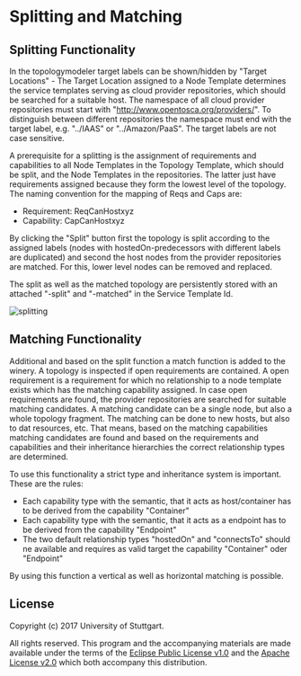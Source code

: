 # Splitting and Matching

## Splitting Functionality

In the topologymodeler target labels can be shown/hidden by "Target Locations" - The Target Location assigned
 to a Node Template determines the service templates serving as cloud provider repositories, which should be searched
 for a suitable host. The namespace of all cloud provider repositories must start with "http://www.opentosca.org/providers/".
 To distinguish between different repositories the namespace must end with the target label, e.g.
  "../IAAS" or "../Amazon/PaaS". The target labels are not case sensitive.

A prerequisite for a splitting is the assignment of requirements and capabilities to all Node Templates in the
Topology Template, which should be split, and the Node Templates in the repositories.
The latter just have requirements assigned because they form the lowest level of the topology.
The naming convention for the mapping of Reqs and Caps are:

  - Requirement: ReqCanHostxyz
  - Capability:  CapCanHostxyz

By clicking the "Split" button first the topology is split according to the assigned labels (nodes with
hostedOn-predecessors with different labels are duplicated) and second the host nodes from the provider repositories
are matched.
For this, lower level nodes can be removed and replaced.

The split as well as the matched topology are persistently stored with an attached "-split" and "-matched" in
the Service Template Id.

![splitting](graphics/splitting.png)

## Matching Functionality

Additional and based on the split function a match function is added to the winery.
A topology is inspected if open requirements are contained. A open requirement is a requirement for which no relationship 
to a node template exists which has the matching capability assigned.
In case open requirements are found, the provider repositories are searched for suitable matching candidates.
A matching candidate can be a single node, but also a whole topology fragment.
The matching can be done to new hosts, but also to dat resources, etc.
That means, based on the matching capabilities matching candidates are found and based on the requirements and capabilities
and their inheritance hierarchies the correct relationship types are determined.

To use this functionality a strict type and inheritance system is important.
These are the rules:
  - Each capability type with the semantic, that it acts as host/container has to be derived from the capability "Container"
  - Each capability type with the semantic, that it acts as a endpoint has to be derived from the capability "Endpoint"
  - The two default relationship types "hostedOn" and "connectsTo" should ne available and requires as valid target the 
    capability "Container" oder "Endpoint"

By using this function a vertical as well as horizontal matching is possible.

## License

Copyright (c) 2017 University of Stuttgart.

All rights reserved. This program and the accompanying materials
are made available under the terms of the [Eclipse Public License v1.0]
and the [Apache License v2.0] which both accompany this distribution.

  [Apache License v2.0]: http://www.apache.org/licenses/LICENSE-2.0.html
  [Eclipse Public License v1.0]: http://www.eclipse.org/legal/epl-v10.html
